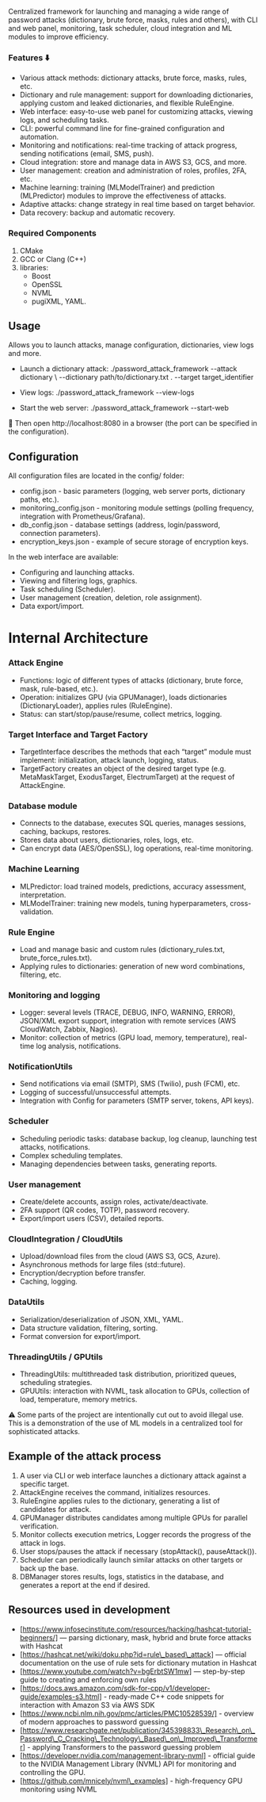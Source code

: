 Сentralized framework for launching and managing a wide range of password attacks (dictionary, brute force, masks, rules and others), with CLI and web panel, monitoring, task scheduler, cloud integration and ML modules to improve efficiency.

### Features ⬇️
- Various attack methods: dictionary attacks, brute force, masks, rules, etc.
- Dictionary and rule management: support for downloading dictionaries, applying custom and leaked dictionaries, and flexible RuleEngine.
- Web interface: easy-to-use web panel for customizing attacks, viewing logs, and scheduling tasks.
- CLI: powerful command line for fine-grained configuration and automation.
- Monitoring and notifications: real-time tracking of attack progress, sending notifications (email, SMS, push).
- Cloud integration: store and manage data in AWS S3, GCS, and more.
- User management: creation and administration of roles, profiles, 2FA, etc.
- Machine learning: training (MLModelTrainer) and prediction (MLPredictor) modules to improve the effectiveness of attacks.
- Adaptive attacks: change strategy in real time based on target behavior.
- Data recovery: backup and automatic recovery.

### Required Components
1. CMake
2. GCC or Clang (C++) 
3. libraries:  
   - Boost  
   - OpenSSL 
   - NVML  
   - pugiXML, YAML.  
## Usage
Allows you to launch attacks, manage configuration, dictionaries, view logs and more.

- Launch a dictionary attack:  ./password_attack_framework --attack dictionary \ --dictionary path/to/dictionary.txt \. --target target_identifier
      
- View logs:  ./password_attack_framework --view-logs

- Start the web server:  ./password_attack_framework --start-web

 🛜 Then open http://localhost:8080 in a browser (the port can be specified in the configuration). 

## Configuration
All configuration files are located in the config/ folder:
- config.json - basic parameters (logging, web server ports, dictionary paths, etc.).  
- monitoring_config.json - monitoring module settings (polling frequency, integration with Prometheus/Grafana).  
- db_config.json - database settings (address, login/password, connection parameters).  
- encryption_keys.json - example of secure storage of encryption keys.


In the web interface are available:
- Configuring and launching attacks.  
- Viewing and filtering logs, graphics.  
- Task scheduling (Scheduler).  
- User management (creation, deletion, role assignment).  
- Data export/import.

# Internal Architecture

### Attack Engine
- Functions: logic of different types of attacks (dictionary, brute force, mask, rule-based, etc.).
- Operation: initializes GPU (via GPUManager), loads dictionaries (DictionaryLoader), applies rules (RuleEngine).
- Status: can start/stop/pause/resume, collect metrics, logging.

### Target Interface and Target Factory

- TargetInterface describes the methods that each “target” module must implement: initialization, attack launch, logging, status.
- TargetFactory creates an object of the desired target type (e.g. MetaMaskTarget, ExodusTarget, ElectrumTarget) at the request of AttackEngine.

### Database module

- Connects to the database, executes SQL queries, manages sessions, caching, backups, restores.
- Stores data about users, dictionaries, roles, logs, etc.
- Can encrypt data (AES/OpenSSL), log operations, real-time monitoring.

### Machine Learning

- MLPredictor: load trained models, predictions, accuracy assessment, interpretation.
- MLModelTrainer: training new models, tuning hyperparameters, cross-validation.

### Rule Engine

- Load and manage basic and custom rules (dictionary_rules.txt, brute_force_rules.txt).
- Applying rules to dictionaries: generation of new word combinations, filtering, etc.

### Monitoring and logging

- Logger: several levels (TRACE, DEBUG, INFO, WARNING, ERROR), JSON/XML export support, integration with remote services (AWS CloudWatch, Zabbix, Nagios).
- Monitor: collection of metrics (GPU load, memory, temperature), real-time log analysis, notifications.

### NotificationUtils

- Send notifications via email (SMTP), SMS (Twilio), push (FCM), etc.
- Logging of successful/unsuccessful attempts.
- Integration with Config for parameters (SMTP server, tokens, API keys).

### Scheduler

- Scheduling periodic tasks: database backup, log cleanup, launching test attacks, notifications.
- Complex scheduling templates.
- Managing dependencies between tasks, generating reports.


### User management

- Create/delete accounts, assign roles, activate/deactivate.
- 2FA support (QR codes, TOTP), password recovery.
- Export/import users (CSV), detailed reports.

### CloudIntegration / CloudUtils

- Upload/download files from the cloud (AWS S3, GCS, Azure).
- Asynchronous methods for large files (std::future).
- Encryption/decryption before transfer.
- Caching, logging.

### DataUtils

- Serialization/deserialization of JSON, XML, YAML.
- Data structure validation, filtering, sorting.
- Format conversion for export/import.

### ThreadingUtils / GPUtils

- ThreadingUtils: multithreaded task distribution, prioritized queues, scheduling strategies.
- GPUUtils: interaction with NVML, task allocation to GPUs, collection of load, temperature, memory metrics.

⚠️ Some parts of the project are intentionally cut out to avoid illegal use. This is a demonstration of the use of ML models in a centralized tool for sophisticated attacks.

## Example of the attack process

1. A user via CLI or web interface launches a dictionary attack against a specific target.
2. AttackEngine receives the command, initializes resources.
3. RuleEngine applies rules to the dictionary, generating a list of candidates for attack.
4. GPUManager distributes candidates among multiple GPUs for parallel verification.
5. Monitor collects execution metrics, Logger records the progress of the attack in logs.
6. User stops/pauses the attack if necessary (stopAttack(), pauseAttack()).
7. Scheduler can periodically launch similar attacks on other targets or back up the base.
8. DBManager stores results, logs, statistics in the database, and generates a report at the end if desired.

## Resources used in development
* [https://www.infosecinstitute.com/resources/hacking/hashcat-tutorial-beginners/] — parsing dictionary, mask, hybrid and brute force attacks with Hashcat
* [https://hashcat.net/wiki/doku.php?id=rule\_based\_attack] — official documentation on the use of rule sets for dictionary mutation in Hashcat
* [https://www.youtube.com/watch?v=bgErbtSW1mw] — step-by-step guide to creating and enforcing own rules
* [https://docs.aws.amazon.com/sdk-for-cpp/v1/developer-guide/examples-s3.html] - ready-made C++ code snippets for interaction with Amazon S3 via AWS SDK
* [https://www.ncbi.nlm.nih.gov/pmc/articles/PMC10528539/] - overview of modern approaches to password guessing
* [https://www.researchgate.net/publication/345398833\_Research\_on\_Password\_C_Cracking\_Technology\_Based\_on\_Improved\_Transformer] - applying Transformers to the password guessing problem
*  [https://developer.nvidia.com/management-library-nvml] - official guide to the NVIDIA Management Library (NVML) API for monitoring and controlling the GPU.
* [https://github.com/mnicely/nvml\_examples] - high-frequency GPU monitoring using NVML

